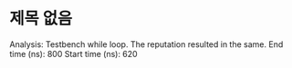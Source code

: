 # 제목 없음

Analysis: Testbench while loop. The reputation resulted in the same.
End time (ns): 800
Start time (ns): 620